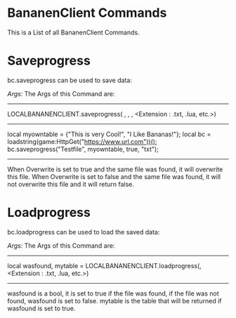 # BananenClient Commands #
This is a List of all BananenClient Commands.

# Saveprogress #
bc.saveprogress can be used to save data:

_Args:_
The Args of this Command are:

--------------------------------------------------------------------------------------------------------------------------

LOCALBANANENCLIENT.saveprogress( <Filename : string> , <Table : table> , <Overwrite : bool> , <Extension : .txt, .lua, etc.>)
  
--------------------------------------------------------------------------------------------------------------------------
  
local myowntable = {"This is very Cool!", "I Like Bananas!"};
local bc = loadstring(game:HttpGet("https://www.url.com"))();
bc.saveprogress("Testfile", myowntable, true, "txt");

--------------------------------------------------------------------------------------------------------------------------
  
When Overwrite is set to true and the same file was found, it will overwrite this file.
When Overwrite is set to false and the same file was found, it will not overwrite this file and it will return false.

# Loadprogress #
bc.loadprogress can be used to load the saved data:

_Args:_
The Args of this Command are:

--------------------------------------------------------------------------------------------------------------------------

local wasfound, mytable = LOCALBANANENCLIENT.loadprogress(<Filename : string>, <Extension : .txt, .lua, etc.>)
  
--------------------------------------------------------------------------------------------------------------------------

wasfound is a bool, it is set to true if the file was found, if the file was not found, wasfound is set to false.
mytable is the table that will be returned if wasfound is set to true.
